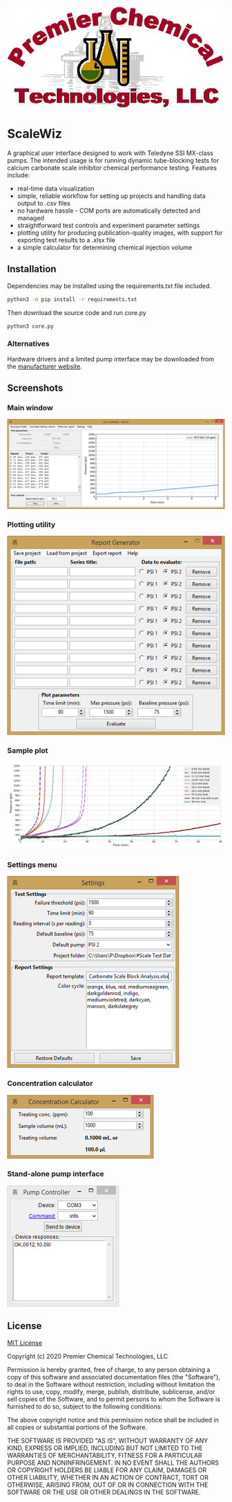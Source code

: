 <!-- <p  align='center'>
<img src="https://github.com/teauxfu/pct-scalewiz/blob/master/images/pct_logo.PNG" width='200' height='100'>
</p> -->

![](images/pct_logo.PNG)

# ScaleWiz
A graphical user interface designed to work with Teledyne SSI MX-class pumps.
The intended usage is for running dynamic tube-blocking tests for calcium
carbonate scale inhibitor chemical performance testing.
Features include:
* real-time data visualization
* simple, reliable workflow for setting up projects and handling data output to .csv files
* no hardware hassle - COM ports are automatically detected and managed
* straightforward test controls and experiment parameter settings
* plotting utility for producing publication-quality images, with support for exporting test results to a .xlsx file
* a simple calculator for determining chemical injection volume

## Installation
Dependencies may be installed using the requirements.txt file included.
```bash
python3 -m pip install -r requirements.txt
```

Then download the source code and run core.py
```bash
python3 core.py
```

### Alternatives
Hardware drivers and a limited pump interface may be downloaded from the [manufacturer website](https://ssihplc.com/manuals/#driver-downloads).

## Screenshots
### Main window
![](images/main_window.PNG)
### Plotting utility
![](images/plotting_utility.PNG)
### Sample plot
![](images/demo_plot.PNG)
### Settings menu
![](images/settings_menu.PNG)
### Concentration calculator
![](images/conc_calc.PNG)
### Stand-alone pump interface
![](images/pump_controller.PNG)



## License
[MIT License](https://choosealicense.com/licenses/mit/)

Copyright (c) 2020 Premier Chemical Technologies, LLC

Permission is hereby granted, free of charge, to any person obtaining a copy of this software and associated documentation files (the "Software"), to deal in the Software without restriction, including without limitation the rights to use, copy, modify, merge, publish, distribute, sublicense, and/or sell copies of the Software, and to permit persons to whom the Software is furnished to do so, subject to the following conditions:

The above copyright notice and this permission notice shall be included in all copies or substantial portions of the Software.

THE SOFTWARE IS PROVIDED "AS IS", WITHOUT WARRANTY OF ANY KIND, EXPRESS OR IMPLIED, INCLUDING BUT NOT LIMITED TO THE WARRANTIES OF MERCHANTABILITY, FITNESS FOR A PARTICULAR PURPOSE AND NONINFRINGEMENT. IN NO EVENT SHALL THE AUTHORS OR COPYRIGHT HOLDERS BE LIABLE FOR ANY CLAIM, DAMAGES OR OTHER LIABILITY, WHETHER IN AN ACTION OF CONTRACT, TORT OR OTHERWISE, ARISING FROM, OUT OF OR IN CONNECTION WITH THE SOFTWARE OR THE USE OR OTHER DEALINGS IN THE SOFTWARE.
